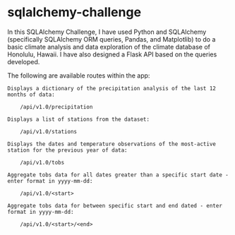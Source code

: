 # sqlalchemy-challenge

In this SQLAlchemy Challenge, I have used Python and SQLAlchemy (specifically SQLAlchemy ORM queries, Pandas, and Matplotlib) to do a basic climate analysis and data exploration of the climate database of Honolulu, Hawaii. I have also designed a Flask API based on the queries developed.

The following are available routes within the app:

    Displays a dictionary of the precipitation analysis of the last 12 months of data:
    
        /api/v1.0/precipitation
    
    Displays a list of stations from the dataset:
        
        /api/v1.0/stations

    Displays the dates and temperature observations of the most-active station for the previous year of data:
    
        /api/v1.0/tobs
    
    Aggregate tobs data for all dates greater than a specific start date - enter format in yyyy-mm-dd:
    
        /api/v1.0/<start>
    
    Aggregate tobs data for between specific start and end dated - enter format in yyyy-mm-dd:
    
        /api/v1.0/<start>/<end>
